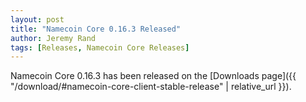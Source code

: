 ```yaml
---
layout: post
title: "Namecoin Core 0.16.3 Released"
author: Jeremy Rand
tags: [Releases, Namecoin Core Releases]
---
```


Namecoin Core 0.16.3 has been released on the [Downloads page]({{ "/download/#namecoin-core-client-stable-release" | relative_url }}).
